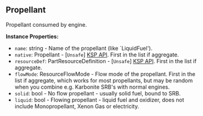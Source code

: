 ## Propellant

Propellant consumed by engine.


**Instance Properties:**
- `name`: string - Name of the propellant (like `LiquidFuel').
- `native`: Propellant - \[`Unsafe`\] [KSP API](https://kerbalspaceprogram.com/api/class_propellant.html). First in the list if aggregate.
- `resourceDef`: PartResourceDefinition - \[`Unsafe`\] [KSP API](https://kerbalspaceprogram.com/api/class_part_resource_definition.html). First in the list if aggregate.
- `flowMode`: ResourceFlowMode - Flow mode of the propellant. First in the list if aggregate, which works for most propellants, but may be random when you combine e.g. Karbonite SRB's with normal engines.
- `solid`: bool - No flow propellant - usually solid fuel, bound to SRB.
- `liquid`: bool - Flowing propellant - liquid fuel and oxidizer, does not include Monopropellant, Xenon Gas or electricity.
